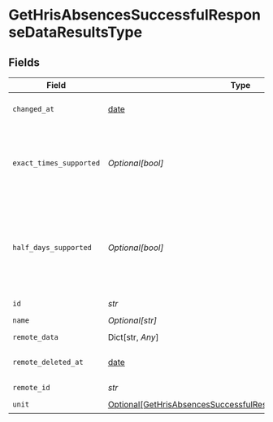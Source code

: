 # GetHrisAbsencesSuccessfulResponseDataResultsType


## Fields

| Field                                                                                                                                         | Type                                                                                                                                          | Required                                                                                                                                      | Description                                                                                                                                   |
| --------------------------------------------------------------------------------------------------------------------------------------------- | --------------------------------------------------------------------------------------------------------------------------------------------- | --------------------------------------------------------------------------------------------------------------------------------------------- | --------------------------------------------------------------------------------------------------------------------------------------------- |
| `changed_at`                                                                                                                                  | [date](https://docs.python.org/3/library/datetime.html#date-objects)                                                                          | :heavy_check_mark:                                                                                                                            | YYYY-MM-DDTHH:mm:ss.sssZ<br/><br/>[](https://developer.mozilla.org/en-US/docs/Web/JavaScript/Reference/Global_Objects/Date/toISOString)       |
| `exact_times_supported`                                                                                                                       | *Optional[bool]*                                                                                                                              | :heavy_check_mark:                                                                                                                            | `true` if the system supports exact times (absences with a `start_time` and an `end_time`) for this absence, `false` if not.                  |
| `half_days_supported`                                                                                                                         | *Optional[bool]*                                                                                                                              | :heavy_check_mark:                                                                                                                            | Whether the integration supports half-day absences (represented through `start_half_day` and `end_half_day`) for this absence type.           |
| `id`                                                                                                                                          | *str*                                                                                                                                         | :heavy_check_mark:                                                                                                                            | N/A                                                                                                                                           |
| `name`                                                                                                                                        | *Optional[str]*                                                                                                                               | :heavy_check_mark:                                                                                                                            | N/A                                                                                                                                           |
| `remote_data`                                                                                                                                 | Dict[str, *Any*]                                                                                                                              | :heavy_check_mark:                                                                                                                            | N/A                                                                                                                                           |
| `remote_deleted_at`                                                                                                                           | [date](https://docs.python.org/3/library/datetime.html#date-objects)                                                                          | :heavy_check_mark:                                                                                                                            | YYYY-MM-DDTHH:mm:ss.sssZ<br/><br/>[](https://developer.mozilla.org/en-US/docs/Web/JavaScript/Reference/Global_Objects/Date/toISOString)       |
| `remote_id`                                                                                                                                   | *str*                                                                                                                                         | :heavy_check_mark:                                                                                                                            | N/A                                                                                                                                           |
| `unit`                                                                                                                                        | [Optional[GetHrisAbsencesSuccessfulResponseDataResultsTypeUnit]](../../models/shared/gethrisabsencessuccessfulresponsedataresultstypeunit.md) | :heavy_check_mark:                                                                                                                            | N/A                                                                                                                                           |